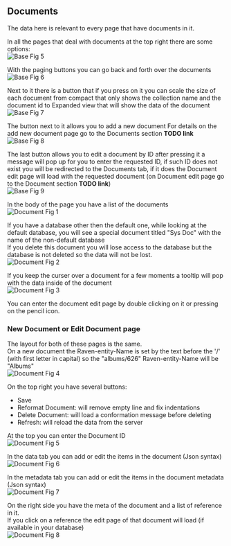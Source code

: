 ## Documents
The data here is relevant to every page that have documents in it.

In all the pages that deal with documents at the top right there are some options:  
![Base Fig 5](/Work/docs/docs/studio/Images/Base5.PNG)

With the paging buttons you can go back and forth over the documents  
![Base Fig 6](/Work/docs/docs/studio/Images/Base6.PNG)

Next to it there is a button that if you press on it you can scale the size of each document from compact that only shows the collection name and the document id to Expanded view that will show the data of the document  
![Base Fig 7](/Work/docs/docs/studio/Images/Base7.PNG)

The button next to it allows you to add a new document
For details on the add new document page go to the Documents section **TODO link**  
![Base Fig 8](/Work/docs/docs/studio/Images/Base8.PNG)

The last button allows you to edit a document by ID after pressing it a message will pop up for you to enter the requested ID, if such ID does not exist you will be redirected to the Documents tab, if it does the Document edit page will load with the requested document (on Document edit page go to the Document section **TODO link**)  
![Base Fig 9](/Work/docs/docs/studio/Images/Base9.PNG)

In the body of the page you have a list of the documents  
![Document Fig 1](/Work/docs/docs/studio/Images/Documents1.PNG)

If you have a database other then the default one, while looking at the default database, you will see a special document titled "Sys Doc" with the name of the non-default database  
If you delete this document you will lose access to the database but the database is not deleted so the data will not be lost.  
![Document Fig 2](/Work/docs/docs/studio/Images/Documents2.PNG)

If you keep the curser over a document for a few moments a tooltip will pop with the data inside of the document  
![Document Fig 3](/Work/docs/docs/studio/Images/Documents3.PNG)


You can enter the document edit page by double clicking on it or pressing on the pencil icon.

### New Document or Edit Document page
The layout for both of these pages is the same.  
On a new document the Raven-entity-Name is set by the text before the '/' (with first letter in capital) so the "albums/626" Raven-entity-Name will be "Albums"  
![Document Fig 4](/Work/docs/docs/studio/Images/Documents4.PNG)

On the top right you have several buttons:

- Save
- Reformat Document: will remove empty line and fix indentations 
- Delete Document: will load a conformation message before deleting
- Refresh: will reload the data from the server

At the top you can enter the Document ID  
![Document Fig 5](/Work/docs/docs/studio/Images/Documents5.PNG)

In the data tab you can add or edit the items in the document (Json syntax)  
![Document Fig 6](/Work/docs/docs/studio/Images/Documents6.PNG)

In the metadata tab you can add or edit the items in the document metadata (Json syntax)  
![Document Fig 7](/Work/docs/docs/studio/Images/Documents7.PNG)

On the right side you have the meta of the document and a list of reference in it.  
If you click on a reference the edit page of that document will load (if available in your database)  
![Document Fig 8](/Work/docs/docs/studio/Images/Documents8.PNG)
